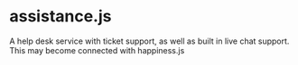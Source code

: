 assistance.js
=============

A help desk service with ticket support, as well as built in live chat support. This may become connected with happiness.js
